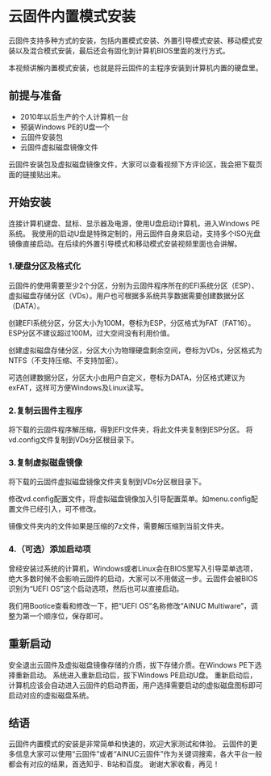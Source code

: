 # 云固件内置模式安装

云固件支持多种方式的安装，包括内置模式安装、外置引导模式安装、移动模式安装以及混合模式安装，最后还会有固化到计算机BIOS里面的发行方式。

本视频讲解内置模式安装，也就是将云固件的主程序安装到计算机内置的硬盘里。

## 前提与准备

- 2010年以后生产的个人计算机一台
- 预装Windows PE的U盘一个
- 云固件安装包
- 云固件虚拟磁盘镜像文件

云固件安装包及虚拟磁盘镜像文件，大家可以查看视频下方评论区，我会把下载页面的链接贴出来。

## 开始安装

连接计算机键盘、鼠标、显示器及电源，使用U盘启动计算机，进入Windows PE系统。
我使用的启动U盘是特殊定制的，用云固件自身来启动，支持多个ISO光盘镜像直接启动。在后续的外置引导模式和移动模式安装视频里面也会讲解。

### 1.硬盘分区及格式化

云固件的使用需要至少2个分区，分别为云固件程序所在的EFI系统分区（ESP）、虚拟磁盘存储分区（VDs）。用户也可根据多系统共享数据需要创建数据分区（DATA）。

创建EFI系统分区，分区大小为100M，卷标为ESP，分区格式为FAT（FAT16）。ESP分区不建议超过100M，过大空间没有利用价值。

创建虚拟磁盘存储分区，分区大小为物理硬盘剩余空间，卷标为VDs，分区格式为NTFS（不支持压缩、不支持加密）。

可选创建数据分区，分区大小由用户自定义，卷标为DATA，分区格式建议为exFAT，这样可方便Windows及Linux读写。

### 2.复制云固件主程序

将下载的云固件程序解压缩，得到EFI文件夹，将此文件夹复制到ESP分区。
将vd.config文件复制到VDs分区根目录下。

### 3.复制虚拟磁盘镜像

将下载的云固件虚拟磁盘镜像文件夹复制到VDs分区根目录下。

修改vd.config配置文件，将虚拟磁盘镜像加入引导配置菜单。如menu.config配置文件已经引入，可不修改。

镜像文件夹内的文件如果是压缩的7z文件，需要解压缩到当前文件夹。

### 4.（可选）添加启动项

曾经安装过系统的计算机，Windows或者Linux会在BIOS里写入引导菜单选项，绝大多数时候不会影响云固件的启动，大家可以不用做这一步。云固件会被BIOS识别为“UEFI OS”这个启动选项，然后也可以直接启动。

我们用Bootice查看和修改一下，把“UEFI OS”名称修改“AINUC Multiware”，调整为第一个顺序位，保存即可。

## 重新启动

安全退出云固件及虚拟磁盘镜像存储的介质，拔下存储介质。在Windows PE下选择重新启动。
系统进入重新启动后，拔下Windows PE启动U盘。
重新启动后，计算机应该会自动进入云固件的启动界面，用户选择需要启动的虚拟磁盘图标即可启动对应的虚拟磁盘系统。

## 结语

云固件内置模式的安装是非常简单和快速的，欢迎大家测试和体验。
云固件的更多信息大家可以使用“云固件”或者“AINUC云固件”作为关键词搜索，各大平台一般都会有对应的结果，首选知乎、B站和百度。
谢谢大家收看，再见！